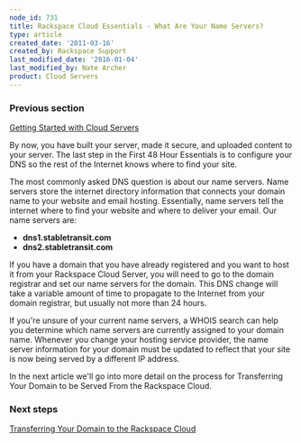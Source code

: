 ```yaml
---
node_id: 731
title: Rackspace Cloud Essentials - What Are Your Name Servers?
type: article
created_date: '2011-03-16'
created_by: Rackspace Support
last_modified_date: '2016-01-04'
last_modified_by: Nate Archer
product: Cloud Servers
---
```


### Previous section

[Getting Started with Cloud
Servers](/how-to/cloud-servers)

By now, you have built your server, made it secure, and uploaded content
to your server.  The last step in the First 48 Hour Essentials is to
configure your DNS so the rest of the Internet knows where to find your
site.

The most commonly asked DNS question is about our name servers.  Name
servers store the internet directory information that connects your
domain name to your website and email hosting.  Essentially, name
servers tell the internet where to find your website and where to
deliver your email. Our name servers are:

-   **dns1.stabletransit.com**
-   **dns2.stabletransit.com**

If you have a domain that you have already registered and you want to
host it from your Rackspace Cloud Server, you will need to go to the
domain registrar and set our name servers for the domain.  This DNS
change will take a variable amount of time to propagate to the Internet
from your domain registrar, but usually not more than 24 hours.

If you're unsure of your current name servers, a WHOIS search can help
you determine which name servers are currently assigned to your domain
name. Whenever you change your hosting service provider, the name server
information for your domain must be updated to reflect that your site is
now being served by a different IP address.

In the next article we'll go into more detail on the process for
Transferring Your Domain to be Served From the Rackspace Cloud.



### Next steps

[Transferring Your Domain to the Rackspace
Cloud](/how-to/rackspace-cloud-essentials-transferring-your-domain-to-be-served-from-rackspace-cloud)


